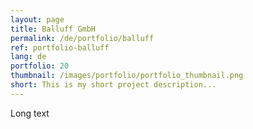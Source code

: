 ```yaml
---
layout: page
title: Balluff GmbH
permalink: /de/portfolio/balluff
ref: portfolio-balluff
lang: de
portfolio: 20
thumbnail: /images/portfolio/portfolio_thumbnail.png
short: This is my short project description...
---
```


Long text